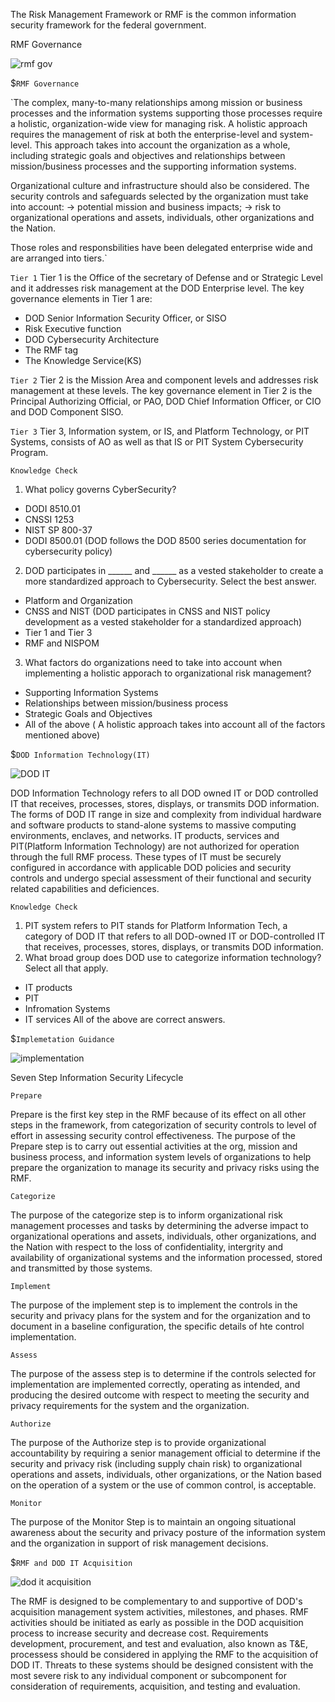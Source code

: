 The Risk Management Framework or RMF is the common information security framework for the federal government. 

RMF Governance 

![rmf gov](https://user-images.githubusercontent.com/93686063/219705504-af316948-4dd6-4836-b606-e6704020bc2a.JPG)

$`RMF Governance`

`The complex, many-to-many relationships among mission or business processes and the information systems supporting those processes require a holistic, organization-wide view for managing risk. A holistic approach requires the management of risk at both the enterprise-level and system-level. This approach takes into account the organization as a whole, including strategic goals and objectives and relationships between mission/business processes and the supporting information systems. 

Organizational culture and infrastructure should also be considered. The security controls and safeguards selected by the organization must take into account: 
-> potential mission and business impacts;
-> risk to organizational operations and assets, individuals, other organizations and the Nation. 

Those roles and responsbilities have been delegated enterprise wide and are arranged into tiers.`

`Tier 1` 
Tier 1 is the Office of the secretary of Defense and or Strategic Level and it addresses risk management at the DOD Enterprise level. The key governance elements in Tier 1 are:
 - DOD Senior Information Security Officer, or SISO 
 - Risk Executive function
 - DOD Cybersecurity Architecture
 - The RMF tag 
 - The Knowledge Service(KS) 

`Tier 2` 
Tier 2 is the Mission Area and component levels and addresses risk management at these levels. The key governance element in Tier 2 is the Principal Authorizing Official, or PAO, DOD Chief Information Officer, or CIO and DOD Component SISO. 

`Tier 3` 
Tier 3, Information system, or IS, and Platform Technology, or PIT Systems, consists of AO as well as that IS or PIT System Cybersecurity Program. 

`Knowledge Check` 
1. What policy governs CyberSecurity? 
  - DODI 8510.01 
  - CNSSI 1253
  - NIST SP 800-37 
  - DODI 8500.01 (DOD follows the DOD 8500 series documentation for cybersecurity policy) 

2. DOD participates in ______ and ______ as a vested stakeholder to create a more standardized approach to Cybersecurity. Select the best answer. 
  - Platform and Organization
  - CNSS and NIST (DOD participates in CNSS and NIST policy development as a vested stakeholder for a standardized approach) 
  - Tier 1 and Tier 3 
  - RMF and NISPOM 
 
 3. What factors do organizations need to take into account when implementing a holistic apporach to organizational risk management? 
   - Supporting Information Systems 
   - Relationships between mission/business process 
   - Strategic Goals and Objectives
   - All of the above ( A holistic approach takes into account all of the factors mentioned above) 
 

 $`DOD Information Technology(IT)` 
 
 ![DOD IT](https://user-images.githubusercontent.com/93686063/219732985-97252184-737e-40c4-99eb-65a41927af8c.JPG)
 
 DOD Information Technology refers to all DOD owned IT or DOD controlled IT that receives, processes, stores, displays, or transmits DOD information. The forms of DOD IT range in size and complexity from individual hardware and software products to stand-alone systems to massive computing environments, enclaves, and networks. IT products, services and PIT(Platform Information Technology) are not authorized for operation through the full RMF process. These types of IT must be securely configured in accordance with applicable DOD policies and security controls and undergo special assessment of their functional and security related capabilities and deficiences. 
 
`Knowledge Check` 

1. PIT system refers to PIT stands for Platform Information Tech, a category of DOD IT that refers to all DOD-owned IT or DOD-controlled IT that receives, processes, stores, displays, or transmits DOD information. 
2. What broad group does DOD use to categorize information technology? Select all that apply. 
 - IT products 
 - PIT 
 - Infromation Systems 
 - IT services
 All of the above are correct answers. 

$`Implemetation Guidance` 

![implementation](https://user-images.githubusercontent.com/93686063/219760758-b0d367c7-57ce-4af7-b359-9249fbe85370.JPG)

Seven Step Information Security Lifecycle 

`Prepare` 

Prepare is the first key step in the RMF because of its effect on all other steps in the framework, from categorization of security controls to level of effort in assessing security control effectiveness. The purpose of the Prepare step is to carry out essential activities at the org, mission and business process, and information system levels of organizations to help prepare the organization to manage its security and privacy risks using the RMF. 

`Categorize` 

The purpose of the categorize step is to inform organizational risk management processes and tasks by determining the adverse impact to organizational operations and assets, individuals, other organizations, and the Nation with respect to the loss of confidentiality, intergrity and availability of organizational systems and the information processed, stored and transmitted by those systems. 

`Implement` 

The purpose of the implement step is to implement the controls in the security and privacy plans for the system and for the organization and to document in a baseline configuration, the specific details of hte control implementation. 

`Assess` 

The purpose of the assess step is to determine if the controls selected for implementation are implemented correctly, operating as intended, and producing the desired outcome with respect to meeting the security and privacy requirements for the system and the organization. 

`Authorize` 

The purpose of the Authorize step is to provide organizational accountability by requiring a senior management official to determine if the security and privacy risk (including supply chain risk) to organizational operations and assets, individuals, other organizations, or the Nation based on the operation of a system or the use of common control, is acceptable. 

`Monitor` 

The purpose of the Monitor Step is to maintain an ongoing situational awareness about the security and privacy posture of the information system and the organization in support of risk management decisions. 

$`RMF and DOD IT Acquisition` 


![dod it acquisition](https://user-images.githubusercontent.com/93686063/220175254-1896daa4-4ae6-4340-af42-70e11cf01f24.JPG)

The RMF is designed to be complementary to and supportive of DOD's acquisition management system activities, milestones, and phases. RMF activities should be initiated as early as possible in the DOD acquisition process to increase security and decrease cost. Requirements development, procurement, and test and evaluation, also known as T&E, processess should be considered in applying the RMF to the acquisition of DOD IT. Threats to these systems should be designed consistent with the most severe risk to any individual component or subcomponent for consideration of requirements, acquisition, and testing and evaluation. 













